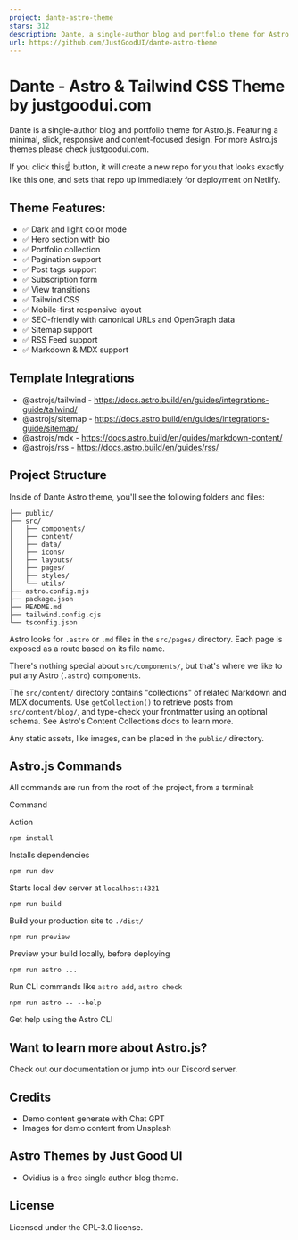 ```yaml
---
project: dante-astro-theme
stars: 312
description: Dante, a single-author blog and portfolio theme for Astro.js. 
url: https://github.com/JustGoodUI/dante-astro-theme
---
```


Dante - Astro & Tailwind CSS Theme by justgoodui.com
====================================================

Dante is a single-author blog and portfolio theme for Astro.js. Featuring a minimal, slick, responsive and content-focused design. For more Astro.js themes please check justgoodui.com.

If you click this☝️ button, it will create a new repo for you that looks exactly like this one, and sets that repo up immediately for deployment on Netlify.

Theme Features:
---------------

-   ✅ Dark and light color mode
-   ✅ Hero section with bio
-   ✅ Portfolio collection
-   ✅ Pagination support
-   ✅ Post tags support
-   ✅ Subscription form
-   ✅ View transitions
-   ✅ Tailwind CSS
-   ✅ Mobile-first responsive layout
-   ✅ SEO-friendly with canonical URLs and OpenGraph data
-   ✅ Sitemap support
-   ✅ RSS Feed support
-   ✅ Markdown & MDX support

Template Integrations
---------------------

-   @astrojs/tailwind - https://docs.astro.build/en/guides/integrations-guide/tailwind/
-   @astrojs/sitemap - https://docs.astro.build/en/guides/integrations-guide/sitemap/
-   @astrojs/mdx - https://docs.astro.build/en/guides/markdown-content/
-   @astrojs/rss - https://docs.astro.build/en/guides/rss/

Project Structure
-----------------

Inside of Dante Astro theme, you'll see the following folders and files:

```
├── public/
├── src/
│   ├── components/
│   ├── content/
│   ├── data/
│   ├── icons/
│   ├── layouts/
│   ├── pages/
│   ├── styles/
│   └── utils/
├── astro.config.mjs
├── package.json
├── README.md
├── tailwind.config.cjs
└── tsconfig.json
```

Astro looks for `.astro` or `.md` files in the `src/pages/` directory. Each page is exposed as a route based on its file name.

There's nothing special about `src/components/`, but that's where we like to put any Astro (`.astro`) components.

The `src/content/` directory contains "collections" of related Markdown and MDX documents. Use `getCollection()` to retrieve posts from `src/content/blog/`, and type-check your frontmatter using an optional schema. See Astro's Content Collections docs to learn more.

Any static assets, like images, can be placed in the `public/` directory.

Astro.js Commands
-----------------

All commands are run from the root of the project, from a terminal:

Command

Action

`npm install`

Installs dependencies

`npm run dev`

Starts local dev server at `localhost:4321`

`npm run build`

Build your production site to `./dist/`

`npm run preview`

Preview your build locally, before deploying

`npm run astro ...`

Run CLI commands like `astro add`, `astro check`

`npm run astro -- --help`

Get help using the Astro CLI

Want to learn more about Astro.js?
----------------------------------

Check out our documentation or jump into our Discord server.

Credits
-------

-   Demo content generate with Chat GPT
-   Images for demo content from Unsplash

Astro Themes by Just Good UI
----------------------------

-   Ovidius is a free single author blog theme.

License
-------

Licensed under the GPL-3.0 license.
